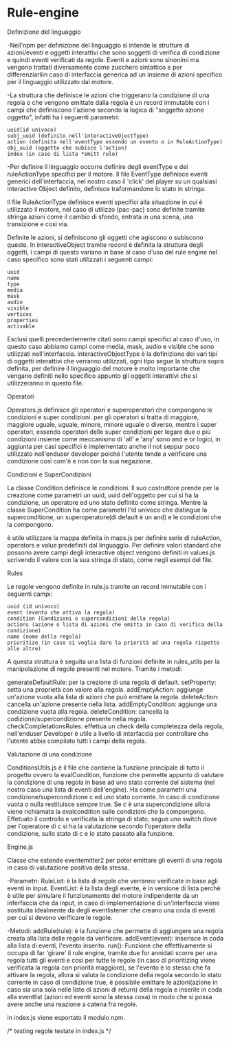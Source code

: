# Rule-engine

Definizione del linguaggio

-Nell'npm per definizione del linguaggio si intende le strutture di azioni/eventi e oggetti interattivi
che sono soggetti di verifica di condizione e quindi eventi verificati da regole.
Eventi e azioni sono sinonimi ma vengono trattati diversamente come zucchero sintattico e per differenziarliin caso di interfaccia generica ad un insieme
di azioni specifico per il linguaggio utilizzato dal motore.

-La struttura che definisce le azioni che triggerano la condizione di una regola o che vengono emittate dalla regola è un record
immutable con i campi che definiscono l'azione secondo la logica di "soggetto azione oggetto", infatti ha i seguenti parametri:

    uuid(id univoco)
    subj_uuid (definito nell'interactiveOjectType)
    action (definita nell'eventType essendo un evento o in RuleActionType)
    obj_uuid (oggetto che subisce l'action)
    index (in caso di lista *emitt rule)

-Per definire il linguaggio occorre definire degli eventType e dei ruleActionType specifici per il motore.
Il file EventType definisce eventi generici dell'interfaccia, nel nostro caso il 'click' del player su un qualsiasi interactive Object definito, definisce traformandone lo stato in stringa.

Il file RuleActionType definisce eventi specifici alla situazione in cui è utilizzato il motore, nel caso di utilizzo (pac-pac) sono definite tramite stringa azioni come
il cambio di sfondo, entrata in una scena, una transizione e così via.

Definite le azioni, si definiscono gli oggetti che agiscono o subiscono queste.
In interactiveObject tramite record è definita la struttura degli oggetti, i campi di questo variano in base al caso d'uso del rule engine
nel caso specifico sono stati utilizzati i seguenti campi:

    uuid
    name 
    type
    media 
    mask
    audio
    visible
    vertices
    properties
    activable

Esclusi quelli precedentemente citati sono campi specifici al caso d'uso, in questo caso abbiamo campi come media, mask, audio e visible che sono utilizzati nell'interfaccia.
interactiveObjectType è la definizione dei vari tipi di oggetti interattivi che verranno utilizzati, ogni tipo segue la struttura sopra definita, per definire il linguaggio del motore
è molto importante che vengano definiti nello specifico appunto gli oggetti interattivi che si utilizzeranno in questo file.

Operatori

Operators.js definisce gli operatori e superoperatori che compongono le condizioni e super condizioni.
per gli operatori si tratta di maggiore, maggiore uguale, uguale, minore, minore uguale o diverso, mentre i super operatori, essendo operatori delle super condizioni per legare due o più condizioni insieme come meccanismo di 'all' e 'any' sono and e or logici, in aggiunta per casi specifici è implementato anche il not seppur poco utilizzato nell'enduser developer poichè l'utente tende a verificare una condizione così com'è e non con la sua negazione.

Condizioni e SuperCondizioni

La classe Condition definisce le condizioni.
Il suo costruttore prende per la creazione come parametri un uuid, uuid dell'oggetto per cui si ha la condizione, un operatore ed uno stato definito come stringa.
Mentre la classe SuperCondition ha come parametri l'id univoco che distingue la superconditione, un superoperatore(di default è un and) e le condizioni che la compongono.

è utile utilizzare la mappa definita in maps.js per definire serie di ruleAction, operators e value predefiniti dal linguaggio.
Per definire valori standard che possono avere campi degli interactive object vengono definiti in values.js scrivendo il valore con la sua stringa di stato, come negli esempi del file.

Rules

Le regole vengono definite in rule.js tramite un record immutable con i seguenti campi:

    uuid (id univoco)
    event (evento che attiva la regola)
    condition (Condizioni o supercondizioni della regola)
    actions (azione o lista di azioni che emitta in caso di verifica della condizione)
    name (nome della regola)
    prioritize (in caso si voglia dare la priorità ad una regola rispetto alle altre)

A questa struttura è seguita una lista di funzioni definite in rules_utils per la manipolazione di regole presenti nel motore.
Tramite i metodi:

generateDefaultRule: per la crezione di una regola di default.
setProperty: setta una proprietà con valore alla regola.
addEmptyAction: aggiunge un'azione vuota alla lista di azioni che può emittare la regola.
deleteAction: cancella un'azione presente nella lista.
addEmptyCondition: aggiunge una condizione vuota alla regola.
deleteCondition: cancella la codizione/supercondizione presente nella regola.
checkCompletationsRules: effettua un check della completezza della regola, nell'enduser Developer è utile a livello di interfaccia per controllare che l'utente abbia compilato tutti i campi della regola.

Valutazione di una condizione

ConditionsUtils.js è il file che contiene la funzione principale di tutto il progetto ovvero la evalCondition, funzione che permette appunto di valutare la condizione di una regola in base ad uno stato corrente del sistema (nel nostro caso una lista di eventi dell'engine).
Ha come parametri una condizione/supercondizione c ed uno stato corrente.
In caso di condizione vuota o nulla restituisce sempre true.
Se c è una supercondizione allora viene richiamata la evalcondition sulle condizioni che la compongono.
Effetuato il controllo e verificata la stringa di stato, segue uno switch dove per l'operatore di c si ha la valutazione secondo l'operatore della condizione, sullo stato di c e lo stato passato alla funzione.

Engine.js

Classe che estende eventemitter2 per poter emittare gli eventi di una regola in caso di valutazione positiva della stessa.

-Parametri:
RuleList: è la lista di regole che verranno verificate in base agli eventi in input.
EventList: è la lista degli evente, è in versione di lista perchè è utile per simulare il funzionamento del motore indipendente da un inferfaccia che da input, in caso di implementazione di un'interfaccia viene sostituita idealmente da degli eventlistener che creano una coda di eventi per cui si devono verificare le regole.

-Metodi:
addRule(rule): è la funzione che permette di aggiungere una regola creata alla lista delle regole da verificare.
addEvent(event): inserisce in coda alla lista di eventi, l'evento inserito.
run(): Funzione che effettivamente si occupa di far 'girare' il rule engine, tramite due for annidati scorre per una regola tutti gli eventi e così per tutte le regole (in caso di prioritizing viene verificata la regola con priorità maggiore), se l'evento è lo stesso che fa attivare la regola, allora si valuta la condizione della regola secondo lo stato corrente in caso di condizione true, è possibile emittare le azioni(azione in caso sia una sola nelle liste di azioni di return) della regola e inserile in coda alla eventlist (azioni ed eventi sono la stessa cosa) in modo che si possa avere anche una reazione a catena fra regole.

in index.js viene esportato il modulo npm.

/*
testing
regole testate in index.js
*/












 